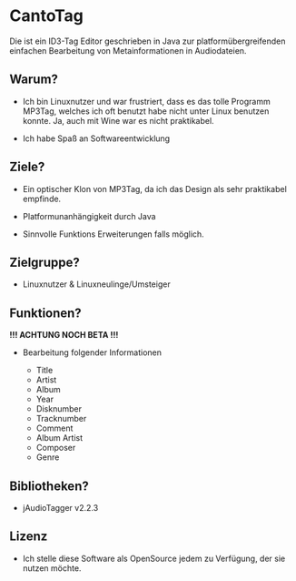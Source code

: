 # CantoTag

Die ist ein ID3-Tag Editor geschrieben in Java zur
platformübergreifenden einfachen Bearbeitung von Metainformationen
in Audiodateien.

## Warum?

- Ich bin Linuxnutzer und war frustriert, dass es das tolle Programm
MP3Tag, welches ich oft benutzt habe nicht unter Linux benutzen
konnte.
Ja, auch mit Wine war es nicht praktikabel.

- Ich habe Spaß an Softwareentwicklung

## Ziele?

- Ein optischer Klon von MP3Tag, da ich das Design als sehr
praktikabel empfinde.

- Platformunanhängigkeit durch Java

- Sinnvolle Funktions Erweiterungen falls möglich.

## Zielgruppe?

- Linuxnutzer & Linuxneulinge/Umsteiger

## Funktionen?

**!!! ACHTUNG NOCH BETA !!!**

- Bearbeitung folgender Informationen

    - Title
    - Artist
    - Album
    - Year
    - Disknumber
    - Tracknumber
    - Comment
    - Album Artist
    - Composer
    - Genre

## Bibliotheken?

- jAudioTagger v2.2.3

## Lizenz

- Ich stelle diese Software als OpenSource jedem zu Verfügung, 
der sie nutzen möchte.

